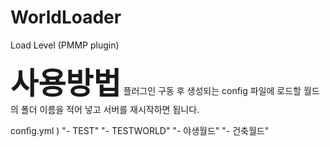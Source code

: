 # WorldLoader
<p>Load Level (PMMP plugin)</P>
<b><font size="20">사용방법</b></font>
플러그인 구동 후 생성되는 config 파일에 로드할 월드의 폴더 이름을 적어 넣고 서버를 재시작하면 됩니다.

config.yml )
"- TEST"
"- TESTWORLD"
"- 야생월드"
"- 건축월드"
